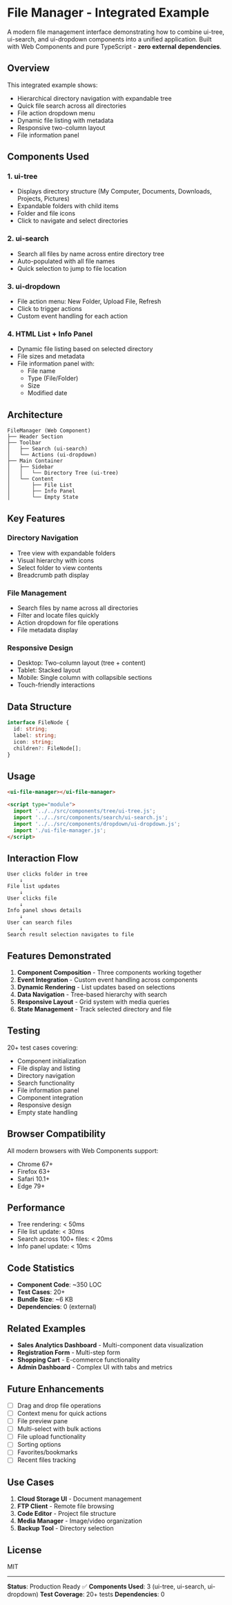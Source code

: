 # File Manager - Integrated Example

A modern file management interface demonstrating how to combine ui-tree, ui-search, and ui-dropdown components into a unified application. Built with Web Components and pure TypeScript - **zero external dependencies**.

## Overview

This integrated example shows:
- Hierarchical directory navigation with expandable tree
- Quick file search across all directories
- File action dropdown menu
- Dynamic file listing with metadata
- Responsive two-column layout
- File information panel

## Components Used

### 1. **ui-tree**
- Displays directory structure (My Computer, Documents, Downloads, Projects, Pictures)
- Expandable folders with child items
- Folder and file icons
- Click to navigate and select directories

### 2. **ui-search**
- Search all files by name across entire directory tree
- Auto-populated with all file names
- Quick selection to jump to file location

### 3. **ui-dropdown**
- File action menu: New Folder, Upload File, Refresh
- Click to trigger actions
- Custom event handling for each action

### 4. **HTML List + Info Panel**
- Dynamic file listing based on selected directory
- File sizes and metadata
- File information panel with:
  - File name
  - Type (File/Folder)
  - Size
  - Modified date

## Architecture

```
FileManager (Web Component)
├── Header Section
├── Toolbar
│   ├── Search (ui-search)
│   └── Actions (ui-dropdown)
├── Main Container
│   ├── Sidebar
│   │   └── Directory Tree (ui-tree)
│   └── Content
│       ├── File List
│       ├── Info Panel
│       └── Empty State
```

## Key Features

### Directory Navigation
- Tree view with expandable folders
- Visual hierarchy with icons
- Select folder to view contents
- Breadcrumb path display

### File Management
- Search files by name across all directories
- Filter and locate files quickly
- Action dropdown for file operations
- File metadata display

### Responsive Design
- Desktop: Two-column layout (tree + content)
- Tablet: Stacked layout
- Mobile: Single column with collapsible sections
- Touch-friendly interactions

## Data Structure

```typescript
interface FileNode {
  id: string;
  label: string;
  icon: string;
  children?: FileNode[];
}
```

## Usage

```html
<ui-file-manager></ui-file-manager>

<script type="module">
  import '../../src/components/tree/ui-tree.js';
  import '../../src/components/search/ui-search.js';
  import '../../src/components/dropdown/ui-dropdown.js';
  import './ui-file-manager.js';
</script>
```

## Interaction Flow

```
User clicks folder in tree
    ↓
File list updates
    ↓
User clicks file
    ↓
Info panel shows details
    ↓
User can search files
    ↓
Search result selection navigates to file
```

## Features Demonstrated

1. **Component Composition** - Three components working together
2. **Event Integration** - Custom event handling across components
3. **Dynamic Rendering** - List updates based on selections
4. **Data Navigation** - Tree-based hierarchy with search
5. **Responsive Layout** - Grid system with media queries
6. **State Management** - Track selected directory and file

## Testing

20+ test cases covering:
- Component initialization
- File display and listing
- Directory navigation
- Search functionality
- File information panel
- Component integration
- Responsive design
- Empty state handling

## Browser Compatibility

All modern browsers with Web Components support:
- Chrome 67+
- Firefox 63+
- Safari 10.1+
- Edge 79+

## Performance

- Tree rendering: < 50ms
- File list update: < 30ms
- Search across 100+ files: < 20ms
- Info panel update: < 10ms

## Code Statistics

- **Component Code**: ~350 LOC
- **Test Cases**: 20+
- **Bundle Size**: ~6 KB
- **Dependencies**: 0 (external)

## Related Examples

- **Sales Analytics Dashboard** - Multi-component data visualization
- **Registration Form** - Multi-step form
- **Shopping Cart** - E-commerce functionality
- **Admin Dashboard** - Complex UI with tabs and metrics

## Future Enhancements

- [ ] Drag and drop file operations
- [ ] Context menu for quick actions
- [ ] File preview pane
- [ ] Multi-select with bulk actions
- [ ] File upload functionality
- [ ] Sorting options
- [ ] Favorites/bookmarks
- [ ] Recent files tracking

## Use Cases

1. **Cloud Storage UI** - Document management
2. **FTP Client** - Remote file browsing
3. **Code Editor** - Project file structure
4. **Media Manager** - Image/video organization
5. **Backup Tool** - Directory selection

## License

MIT

---

**Status**: Production Ready ✅
**Components Used**: 3 (ui-tree, ui-search, ui-dropdown)
**Test Coverage**: 20+ tests
**Dependencies**: 0
